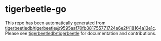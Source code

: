 # tigerbeetle-go
This repo has been automatically generated from [tigerbeetledb/tigerbeetle@9595aaf70fb381755771724a6e2f418164a13e1c](https://github.com/tigerbeetledb/tigerbeetle/commit/9595aaf70fb381755771724a6e2f418164a13e1c). Please see [tigerbeetledb/tigerbeetle](https://github.com/tigerbeetledb/tigerbeetle) for documentation and contributions.
